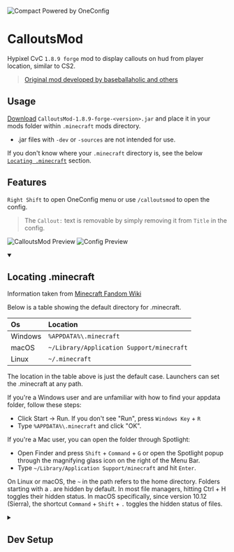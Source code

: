 ![Compact Powered by OneConfig](https://polyfrost.org/img/compact_vector.svg)
# CalloutsMod
Hypixel CvC `1.8.9 forge` mod to display callouts on hud from player location, similar to CS2.

> [Original mod developed by baseballaholic and others](https://github.com/baseballaholic/callouts-mod/)

## Usage
[Download](https://github.com/iamnoyou/CalloutsMod/releases) `CalloutsMod-1.8.9-forge-<version>.jar` and place it in your mods folder within `.minecraft` mods directory.
- .jar files with `-dev` or `-sources` are not intended for use.

If you don't know where your `.minecraft` directory is, see the below [`Locating .minecraft`](https://github.com/iamnoyou/CalloutsMod#------locating-minecraft----) section.

## Features
`Right Shift` to open OneConfig menu or use `/calloutsmod` to open the config.
> The `Callout:` text is removable by simply removing it from `Title` in the config.

![CalloutsMod Preview](https://i.imgur.com/jDN2G4W.png)
![Config Preview](https://i.imgur.com/z50cbG2.png)

<details open>
  <summary>
    <h2>
      Locating .minecraft
    </h2>
  </summary>

Information taken from [Minecraft Fandom Wiki](https://minecraft.fandom.com/wiki/.minecraft)

Below is a table showing the default directory for .minecraft.

| Os      | Location                                  |
|:--------|:------------------------------------------|
| Windows | `%APPDATA%\.minecraft`                    |
| macOS   | `~/Library/Application Support/minecraft` |
| Linux   | `~/.minecraft`                            |

The location in the table above is just the default case. Launchers can set the .minecraft at any path.

If you're a Windows user and are unfamiliar with how to find your appdata folder, follow these steps:
- Click Start → Run. If you don't see "Run", press `Windows Key` + `R`
- Type `%APPDATA%\.minecraft` and click "OK".

If you're a Mac user, you can open the folder through Spotlight:
- Open Finder and press `Shift` + `Command` + `G` or open the Spotlight popup through the magnifying glass icon on the right of the Menu Bar.
- Type `~/Library/Application Support/minecraft` and hit `Enter`.

On Linux or macOS, the `~` in the path refers to the home directory. Folders starting with a . are hidden by default. 
In most file managers, hitting Ctrl + H toggles their hidden status. In macOS specifically, since version 10.12 (Sierra), the shortcut `Command` + `Shift` + `.` toggles the hidden status of files.
</details>

<details>
  <summary>
    <h2>
      Dev Setup
    </h2>
  </summary>

> Note: Tested in Intellij IDE, information may differ for a different ide.

- Clone this repository.
- Import as an Intellij IDEA Project and let it configure.
- Reload gradle project.

<details>
  <summary>
    <h2>
      Build
    </h2>
  </summary>

> Both tasks will work.
>
> `>= JDK 17`

- Gradle: tasks > build > build
  - `./gradlew build`
- Gradle: 1.8.9-forge > build > build
  - `./gradlew :1.8.9-forge:build`

</details>

<details>
  <summary>
    <h2>
      Run
    </h2>
  </summary>

> Both tasks will work.
>
> `JDK 8`

- Gradle: tasks > loom > runClient
  - `./gradlew runClient`
- Gradle: 1.8.9-forge > loom > runClient
  - `./gradlew :1.8.9-forge:runClient`

</details>

<details>
  <summary>
    <h2>
      Artifacts
    </h2>
  </summary>

- Located in `/versions/1.8.9-forge/build/libs/` after building.
  - `CalloutsMod-1.8.9-forge-<version>.jar` - Place in mods folder
  - `CalloutsMod-1.8.9-forge-<version>-dev.jar` - Shouldn't be used.
  - `CalloutsMod-1.8.9-forge-<version>-sources.jar` - Source Code
  - `CalloutsMod-1.8.9-forge-<version>-sources-dev.jar`

- Can also be found in this repository via [`Actions`](https://github.com/iamnoyou/CalloutsMod/actions) workflows.

</details>

</details>
